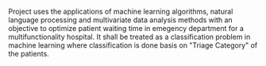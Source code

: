 Project uses the applications of machine learning algorithms, natural language processing and multivariate data analysis methods with an objective to optimize patient waiting time in emegency department for a multifunctionality hospital.
It shall be treated as a classification problem in machine learning where classification is done basis on "Triage Category" of the patients.
